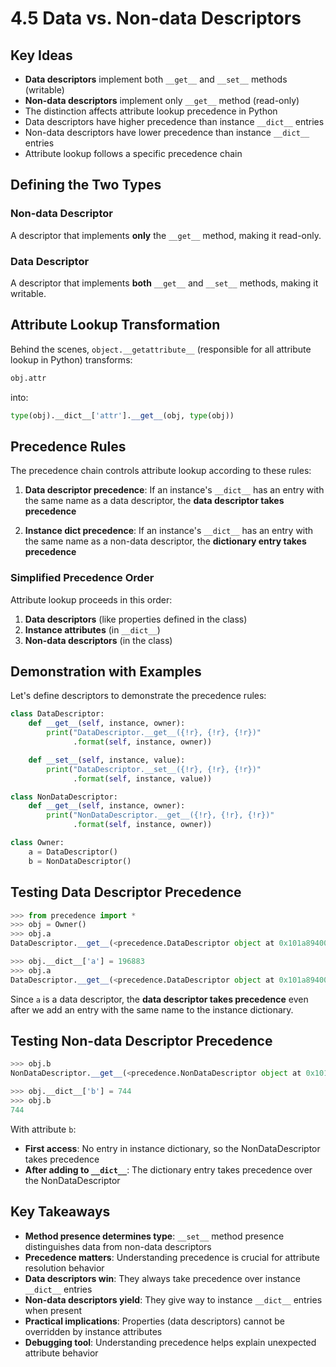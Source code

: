 # 4.5 Data vs. Non-data Descriptors

## Key Ideas

- **Data descriptors** implement both `__get__` and `__set__` methods (writable)
- **Non-data descriptors** implement only `__get__` method (read-only)
- The distinction affects attribute lookup precedence in Python
- Data descriptors have higher precedence than instance `__dict__` entries
- Non-data descriptors have lower precedence than instance `__dict__` entries
- Attribute lookup follows a specific precedence chain

## Defining the Two Types

### Non-data Descriptor
A descriptor that implements **only** the `__get__` method, making it read-only.

### Data Descriptor  
A descriptor that implements **both** `__get__` and `__set__` methods, making it writable.

## Attribute Lookup Transformation

Behind the scenes, `object.__getattribute__` (responsible for all attribute lookup in Python) transforms:

```python
obj.attr
```

into:

```python
type(obj).__dict__['attr'].__get__(obj, type(obj))
```

## Precedence Rules

The precedence chain controls attribute lookup according to these rules:

1. **Data descriptor precedence**: If an instance's `__dict__` has an entry with the same name as a data descriptor, the **data descriptor takes precedence**

2. **Instance dict precedence**: If an instance's `__dict__` has an entry with the same name as a non-data descriptor, the **dictionary entry takes precedence**

### Simplified Precedence Order

Attribute lookup proceeds in this order:
1. **Data descriptors** (like properties defined in the class)
2. **Instance attributes** (in `__dict__`)  
3. **Non-data descriptors** (in the class)

## Demonstration with Examples

Let's define descriptors to demonstrate the precedence rules:

```python
class DataDescriptor:
    def __get__(self, instance, owner):
        print("DataDescriptor.__get__({!r}, {!r}, {!r})"
              .format(self, instance, owner))

    def __set__(self, instance, value):
        print("DataDescriptor.__set__({!r}, {!r}, {!r})"
              .format(self, instance, value))

class NonDataDescriptor:
    def __get__(self, instance, owner):
        print("NonDataDescriptor.__get__({!r}, {!r}, {!r})"
              .format(self, instance, owner))

class Owner:
    a = DataDescriptor()
    b = NonDataDescriptor()
```

## Testing Data Descriptor Precedence

```python
>>> from precedence import *
>>> obj = Owner()
>>> obj.a
DataDescriptor.__get__(<precedence.DataDescriptor object at 0x101a89400>, <precedence.Owner object at 0x101a5cb70>, <class 'precedence.Owner'>)

>>> obj.__dict__['a'] = 196883
>>> obj.a
DataDescriptor.__get__(<precedence.DataDescriptor object at 0x101a89400>, <precedence.Owner object at 0x101a5cb70>, <class 'precedence.Owner'>)
```

Since `a` is a data descriptor, the **data descriptor takes precedence** even after we add an entry with the same name to the instance dictionary.

## Testing Non-data Descriptor Precedence

```python
>>> obj.b
NonDataDescriptor.__get__(<precedence.NonDataDescriptor object at 0x101a89438>, <precedence.Owner object at 0x101a5cb70>, <class 'precedence.Owner'>)

>>> obj.__dict__['b'] = 744
>>> obj.b
744
```

With attribute `b`:
- **First access**: No entry in instance dictionary, so the NonDataDescriptor takes precedence
- **After adding to `__dict__`**: The dictionary entry takes precedence over the NonDataDescriptor

## Key Takeaways

- **Method presence determines type**: `__set__` method presence distinguishes data from non-data descriptors
- **Precedence matters**: Understanding precedence is crucial for attribute resolution behavior
- **Data descriptors win**: They always take precedence over instance `__dict__` entries
- **Non-data descriptors yield**: They give way to instance `__dict__` entries when present
- **Practical implications**: Properties (data descriptors) cannot be overridden by instance attributes
- **Debugging tool**: Understanding precedence helps explain unexpected attribute behavior
